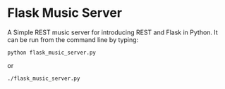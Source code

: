 Flask Music Server
=======================

A Simple REST music server for introducing REST and Flask in Python. It can be run from the command line by typing:

```python flask_music_server.py```

or

```./flask_music_server.py```
